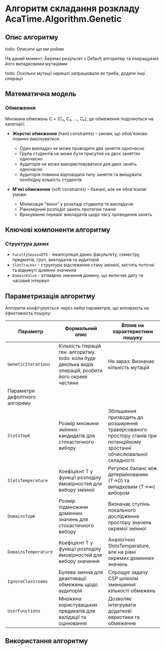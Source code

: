 # Алгоритм складання розкладу AcaTime.Algorithm.Genetic

## Опис алгоритму

todo: Описати що ми робим

На даний момент: Беремо результат з Default алгоритму
та покращуємо його випадковими мутаціями

todo: Оскільки мутації нарешті запрацювали як треба, додати інші операції

## Математична модель


### Обмеження
Множина обмежень C = {C₁, C₂, ..., Cₖ}, де обмеження поділяються на категорії:
- **Жорсткі обмеження** (hard constraints) – умови, що обов'язково повинні виконуватися:
  - Один викладач не може проводити два заняття одночасно
  - Група студентів не може бути присутня на двох заняттях одночасно
  - Аудиторія не може використовуватися для двох занять одночасно
  - Аудиторія повинна відповідати типу заняття та вміщувати необхідну кількість студентів

- **М'які обмеження** (soft constraints) – бажані, але не обов'язкові умови:
  - Мінімізація "вікон" у розкладі студентів та викладачів
  - Рівномірний розподіл занять протягом тижня
  - Врахування переваг викладачів щодо часу проведення занять

## Ключові компоненти алгоритму

### Структура даних
- `FacultySeasonDTO` - інкапсуляція даних факультету, семестру, предметів, груп, викладачів та аудиторій
- `SlotTracker` - структура відстеження стану змінної, містить поточні та відкинуті доменні значення
- `DomainValue` - атомарне значення домену, що включає дату та часовий інтервал



## Параметризація алгоритму

Алгоритм конфігурується через набір параметрів, що впливають на ефективність пошуку:

| Параметр                      | Формальний опис                                                                                       | Вплив на характеристики пошуку                                                                                         |
|-------------------------------|-------------------------------------------------------------------------------------------------------|------------------------------------------------------------------------------------------------------------------------|
| `GeneticIterations`           | Кількість ітерацій ген. алгоритму. todo: коли буде декілька видів операцій, розбити його окремі частини | На зараз: Визначає кількість мутацій                                                                                   |
| Параметри дефолтного алгориму |
| `SlotsTopK`                   | Розмір множини змінних-кандидатів для стохастичного вибору                                            | Збільшення призводить до розширення траверсованого простору станів при потенційному зростанні обчислювальної складності |
| `SlotsTemperature`            | Коефіцієнт T у функції розподілу ймовірностей для вибору змінної                                      | Регулює баланс між детермінованим (T→0) та випадковим (T→∞) вибором                                                    |
| `DomainsTopK`                 | Розмір підмножини доменних значень для стохастичного вибору                                           | Визначає ступінь локального дослідження простору значень окремої змінної                                               |
| `DomainsTemperature`          | Коефіцієнт T у функції розподілу ймовірностей для вибору значення                                     | Аналогічно SlotsTemperature, але на рівні окремих доменних значень                                                     |
| `IgnoreClassrooms`            | Булева змінна для деактивації обмежень щодо аудиторій                                                 | Спрощує задачу CSP шляхом зменшення кількості обмежень                                                                 |
| `UserFunctions`               | Множина користувацьких предикатів для валідації та оцінювання                                         | Дозволяє інтегрувати додаткові евристики та обмеження                                                                  |

## Використання алгоритму